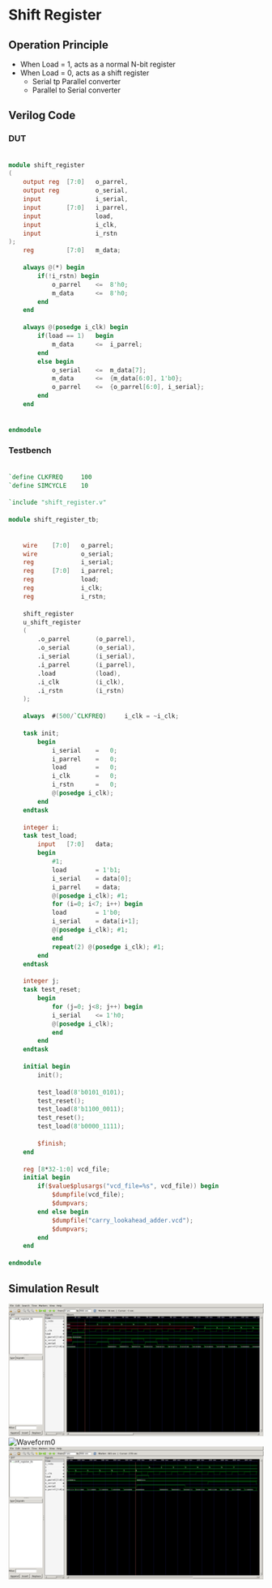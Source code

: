 # Shift Register
## Operation Principle
- When Load = 1, acts as a normal N-bit register
- When Load = 0, acts as a shift register
	- Serial tp Parallel converter 
	- Parallel to Serial converter 


## Verilog Code
### DUT
```verilog

module shift_register
(
	output reg	[7:0]	o_parrel,
	output reg			o_serial,
	input				i_serial,
	input		[7:0]	i_parrel,
	input				load,
	input				i_clk,
	input				i_rstn
);
	reg			[7:0]	m_data;

	always @(*) begin
		if(!i_rstn) begin
			o_parrel	<=  8'h0;
			m_data		<=	8'h0;
		end
	end

	always @(posedge i_clk) begin
		if(load == 1)	begin
			m_data		<=  i_parrel;
		end
		else begin
			o_serial	<=  m_data[7];
			m_data		<=  {m_data[6:0], 1'b0};
			o_parrel	<=  {o_parrel[6:0], i_serial};
		end
	end

		
endmodule
```

### Testbench
```verilog

`define CLKFREQ		100
`define SIMCYCLE	10

`include "shift_register.v"

module shift_register_tb;


	wire	[7:0]	o_parrel;
	wire			o_serial;
	reg				i_serial;
	reg		[7:0]	i_parrel;
	reg				load;
	reg				i_clk;
	reg				i_rstn;

	shift_register
	u_shift_register
	(
		.o_parrel		(o_parrel),
		.o_serial		(o_serial),
		.i_serial		(i_serial),
		.i_parrel		(i_parrel),
		.load			(load),
		.i_clk			(i_clk),
		.i_rstn			(i_rstn)
	);

	always	#(500/`CLKFREQ)		i_clk = ~i_clk;

	task init;
		begin
			i_serial	=	0;
			i_parrel	=	0;
			load		=	0;
			i_clk		=	0;
			i_rstn		=	0;
			@(posedge i_clk);
		end
	endtask

	integer i;
	task test_load;
		input	[7:0]	data;
		begin
			#1;
			load		= 1'b1;
			i_serial	= data[0];
			i_parrel	= data;
			@(posedge i_clk); #1;
			for (i=0; i<7; i++) begin
			load		= 1'b0;
			i_serial	= data[i+1];
			@(posedge i_clk); #1;
			end
			repeat(2) @(posedge i_clk); #1;
		end
	endtask

	integer j;
	task test_reset;
		begin
			for (j=0; j<8; j++) begin
			i_serial	<= 1'h0;
			@(posedge i_clk);
			end
		end
	endtask

	initial begin
		init();
		
		test_load(8'b0101_0101);	
		test_reset();
		test_load(8'b1100_0011);	
		test_reset();
		test_load(8'b0000_1111);	
		
		$finish;
	end

	reg [8*32-1:0] vcd_file;
	initial begin
		if($value$plusargs("vcd_file=%s", vcd_file)) begin
			$dumpfile(vcd_file);
			$dumpvars;
		end else begin
			$dumpfile("carry_lookahead_adder.vcd");
			$dumpvars;
		end
	end

endmodule
```

## Simulation Result

![Waveform0](./test1.png)
![Waveform0](./test2.png)
![Waveform0](./test3.png)
